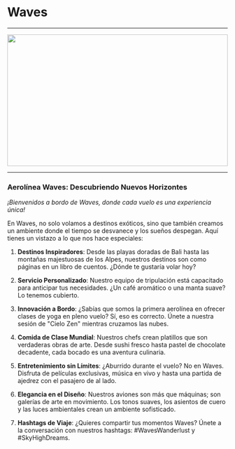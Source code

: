 # Waves

---

<img height=300px width=100% src="https://miro.medium.com/v2/resize:fit:1000/0*8dUtdmnHGhq0NMr4.gif">

---

### **Aerolínea Waves: Descubriendo Nuevos Horizontes**

*¡Bienvenidos a bordo de Waves, donde cada vuelo es una experiencia única!*

En Waves, no solo volamos a destinos exóticos, sino que también creamos un ambiente donde el tiempo se desvanece y los sueños despegan. Aquí tienes un vistazo a lo que nos hace especiales:

1. **Destinos Inspiradores**: Desde las playas doradas de Bali hasta las montañas majestuosas de los Alpes, nuestros destinos son como páginas en un libro de cuentos. ¿Dónde te gustaría volar hoy?

2. **Servicio Personalizado**: Nuestro equipo de tripulación está capacitado para anticipar tus necesidades. ¿Un café aromático o una manta suave? Lo tenemos cubierto.

3. **Innovación a Bordo**: ¿Sabías que somos la primera aerolínea en ofrecer clases de yoga en pleno vuelo? Sí, eso es correcto. Únete a nuestra sesión de "Cielo Zen" mientras cruzamos las nubes.

4. **Comida de Clase Mundial**: Nuestros chefs crean platillos que son verdaderas obras de arte. Desde sushi fresco hasta pastel de chocolate decadente, cada bocado es una aventura culinaria.

5. **Entretenimiento sin Límites**: ¿Aburrido durante el vuelo? No en Waves. Disfruta de películas exclusivas, música en vivo y hasta una partida de ajedrez con el pasajero de al lado.

6. **Elegancia en el Diseño**: Nuestros aviones son más que máquinas; son galerías de arte en movimiento. Los tonos suaves, los asientos de cuero y las luces ambientales crean un ambiente sofisticado.

7. **Hashtags de Viaje**: ¿Quieres compartir tus momentos Waves? Únete a la conversación con nuestros hashtags: #WavesWanderlust y #SkyHighDreams.

